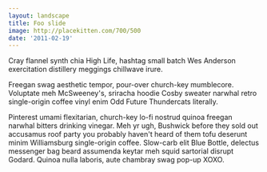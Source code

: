 ```yaml
---
layout: landscape
title: Foo slide
image: http://placekitten.com/700/500
date: '2011-02-19'
---
```


Cray flannel synth chia High Life, hashtag small batch Wes Anderson exercitation distillery meggings chillwave irure. 

Freegan swag aesthetic tempor, pour-over church-key mumblecore. Voluptate meh McSweeney's, sriracha hoodie Cosby sweater narwhal retro single-origin coffee vinyl enim Odd Future Thundercats literally. 

Pinterest umami flexitarian, church-key lo-fi nostrud quinoa freegan narwhal bitters drinking vinegar. Meh yr ugh, Bushwick before they sold out accusamus roof party you probably haven't heard of them tofu deserunt minim Williamsburg single-origin coffee. Slow-carb elit Blue Bottle, delectus messenger bag beard assumenda keytar meh squid sartorial disrupt Godard. Quinoa nulla laboris, aute chambray swag pop-up XOXO.

